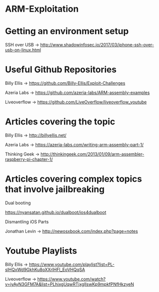 # ARM-Exploitation
# Getting an environment setup

SSH over USB -> http://www.shadowinfosec.io/2017/03/iphone-ssh-over-usb-on-linux.html

# Useful Github Repositories
Billy Ellis -> https://github.com/Billy-Ellis/Exploit-Challenges

Azeria Labs -> https://github.com/azeria-labs/ARM-assembly-examples

Liveoverflow -> https://github.com/LiveOverflow/liveoverflow_youtube

# Articles covering the topic

Billy Ellis -> http://billyellis.net/

Azeria Labs -> https://azeria-labs.com/writing-arm-assembly-part-1/

Thinking Geek -> http://thinkingeek.com/2013/01/09/arm-assembler-raspberry-pi-chapter-1/

# Articles covering complex topics that involve jailbreaking

Dual booting

https://nyansatan.github.io/dualboot/ios4dualboot

Dismantling iOS Parts

Jonathan Levin -> http://newosxbook.com/index.php?page=notes

# Youtube Playlists
Billy Ellis -> https://www.youtube.com/playlist?list=PL-slHQxWd9GkhKu8oXXrIHFI_EoVHQqSA

Liveoverflow -> https://www.youtube.com/watch?v=iyAyN3GFM7A&list=PLhixgUqwRTjxglIswKp9mpkfPNfHkzyeN
